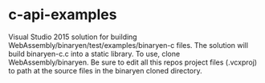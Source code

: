 # c-api-examples
Visual Studio 2015 solution for building WebAssembly/binaryen/test/examples/binaryen-c files. The solution will build binaryen-c.c into a static library. To use, clone WebAssembly/binaryen.
Be sure to edit all this repos project files (.vcxproj) to path at the source files in the binaryen cloned directory.
